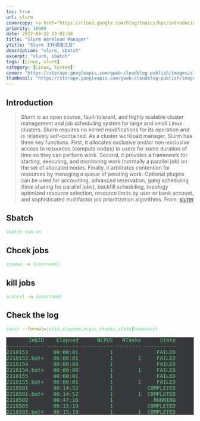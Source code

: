 ```yaml
---
toc: true
url: slurm
covercopy: <a href="https://cloud.google.com/blog/topics/hpc/introducing-the-latest-slurm-on-gcp-scripts">© google</a>
priority: 10000
date: 2022-09-22 13:02:50
title: "Slurm Workload Manager"
ytitle: "Slurm 工作调度工具"
description: "slurm, sbatch"
excerpt: "slurm, sbatch"
tags: [Linux, slurm]
category: [Linux, System]
cover: "https://storage.googleapis.com/gweb-cloudblog-publish/images/slurm.max-900x900.jpg"
thumbnail: "https://storage.googleapis.com/gweb-cloudblog-publish/images/slurm.max-900x900.jpg"
---
```


## Introduction

> Slurm is an open source, fault-tolerant, and highly scalable cluster management and job scheduling system for large and small Linux clusters. Slurm requires no kernel modifications for its operation and is relatively self-contained. As a cluster workload manager, Slurm has three key functions. First, it allocates exclusive and/or non-exclusive access to resources (compute nodes) to users for some duration of time so they can perform work. Second, it provides a framework for starting, executing, and monitoring work (normally a parallel job) on the set of allocated nodes. Finally, it arbitrates contention for resources by managing a queue of pending work. Optional plugins can be used for accounting, advanced reservation, gang scheduling (time sharing for parallel jobs), backfill scheduling, topology optimized resource selection, resource limits by user or bank account, and sophisticated multifactor job prioritization algorithms.
>From: [slurm](https://slurm.schedmd.com/overview.html)


## Sbatch

```bash
sbatch run.sh
```

## Chcek jobs

```bash
squeue -u {username}
```

## kill jobs

```bash
scancel -u {username}
```

## Check the log

```bash
sacct --format=jobid,elapsed,ncpus,ntasks,state|headsacct
```

<pre>
       JobID    Elapsed      NCPUS   NTasks      State
------------ ---------- ---------- -------- ----------
2218153        00:00:01          1              FAILED
2218153.bat+   00:00:01          1        1     FAILED
2218154        00:00:00          1              FAILED
2218154.bat+   00:00:00          1        1     FAILED
2218155        00:00:01          1              FAILED
2218155.bat+   00:00:01          1        1     FAILED
2218501        00:14:52          1           COMPLETED
2218501.bat+   00:14:52          1        1  COMPLETED
2218502        00:47:16          1             RUNNING
2218503        00:15:19          1           COMPLETED
2218503.bat+   00:15:19          1        1  COMPLETED
</pre>


<style>
pre {
  background-color:#38393d;
  color: #5fd381;
}
</style>

